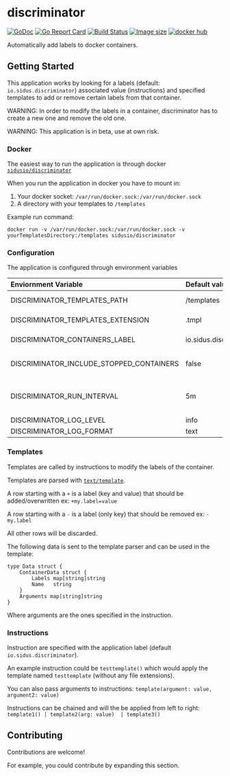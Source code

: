 # discriminator
[![GoDoc](https://godoc.org/github.com/sidusIO/discriminator?status.svg)](https://godoc.org/github.com/sidusIO/discriminator)
[![Go Report Card](https://goreportcard.com/badge/github.com/sidusio/discriminator)](https://goreportcard.com/report/github.com/sidusio/discriminator)
[![Build Status](https://travis-ci.com/sidusIO/discriminator.svg?branch=master)](https://travis-ci.com/sidusIO/discriminator)
[![Image size](https://images.microbadger.com/badges/image/sidusio/discriminator.svg)](https://microbadger.com/images/sidusio/discriminator "Get your own image badge on microbadger.com")
[![docker hub](https://images.microbadger.com/badges/version/sidusio/discriminator.svg)](https://hub.docker.com/r/sidusio/discriminator "Get your own version badge on microbadger.com")

Automatically add labels to docker containers.

## Getting Started
This application works by looking for a labels (default: `io.sidus.discriminator`) associated value (instructions)
and specified templates to add or remove certain labels from that container.

WARNING: In order to modify the labels in a container, discriminator has to create a new one and remove the old one.

WARNING: This application is in beta, use at own risk.

### Docker
The easiest way to run the application is through docker [`sidusio/discriminator`](https://hub.docker.com/r/sidusio/discriminator)

When you run the application in docker you have to mount in:
1. Your docker socket: `/var/run/docker.sock:/var/run/docker.sock`
2. A directory with your templates to `/templates`

Example run command:
```
docker run -v /var/run/docker.sock:/var/run/docker.sock -v yourTemplatesDirectory:/templates sidusio/discriminator
``` 

### Configuration
The application is configured through environment variables

| Enviornment Variable                     | Default value          | Description                                                |
|:-----------------------------------------|:-----------------------|:-----------------------------------------------------------|
| DISCRIMINATOR_TEMPLATES_PATH             | /templates             | Directory with your templates                              |
| DISCRIMINATOR_TEMPLATES_EXTENSION        | .tmpl                  | The extension of your templates                            |
| DISCRIMINATOR_CONTAINERS_LABEL           | io.sidus.discriminator | The label to look at for instructions                      |
| DISCRIMINATOR_INCLUDE_STOPPED_CONTAINERS | false                  | Whether to run the application on stopped containers       |
| DISCRIMINATOR_RUN_INTERVAL               | 5m                     | How often the application should go through the containers |
| DISCRIMINATOR_LOG_LEVEL                  | info                   | debug/info/warn/error                                      |
| DISCRIMINATOR_LOG_FORMAT                 | text                   | text/json                                                  |


### Templates
Templates are called by instructions to modify the labels of the container.

Templates are parsed with [`text/template`](https://golang.org/pkg/text/template/).

A row starting with a `+` is a label (key and value) that should be added/overwritten ex: `+my.label=value`

A row starting with a `-` is a label (only key) that should be removed ex: `-my.label`

All other rows will be discarded.

The following data is sent to the template parser and can be used in the template:
```golang
type Data struct {
	ContainerData struct {
		Labels map[string]string
		Name   string
	}
	Arguments map[string]string
}
```
Where arguments are the ones specified in the instruction.

### Instructions
Instruction are specified with the application label (default `io.sidus.discriminator`).

An example instruction could be `testtemplate()` which would apply the template named `testtemplate` (without any file extensions).

You can also pass arguments to instructions: `template(argument: value, argument2: value)`

Instructions can be chained and will the be applied from left to right:
`template1() | template2(arg: value)  | template3()`

## Contributing
Contributions are welcome!

For example, you could contribute by expanding this section.
